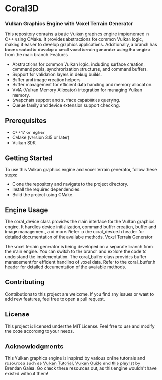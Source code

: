 # Coral3D
### Vulkan Graphics Engine with Voxel Terrain Generator

This repository contains a basic Vulkan graphics engine implemented in C++ using CMake. It provides abstractions for common Vulkan logic, making it easier to develop graphics applications. Additionally, a branch has been created to develop a small voxel terrain generator using the engine from the main branch.
Features
- Abstractions for common Vulkan logic, including surface creation, command pools, synchronization structures, and command buffers.
- Support for validation layers in debug builds.
- Buffer and image creation helpers.
- Buffer management for efficient data handling and memory allocation.
- VMA (Vulkan Memory Allocator) integration for managing Vulkan memory.
- Swapchain support and surface capabilities querying.
- Queue family and device extension support checking.

## Prerequisites
- C++17 or higher
- CMake (version 3.15 or later)
- Vulkan SDK

## Getting Started
To use this Vulkan graphics engine and voxel terrain generator, follow these steps:
- Clone the repository and navigate to the project directory.
- Install the required dependencies.
- Build the project using CMake.

## Engine Usage

The coral_device class provides the main interface for the Vulkan graphics engine. It handles device initialization, command buffer creation, buffer and image management, and more. Refer to the coral_device.h header for detailed documentation of the available methods.
Voxel Terrain Generator

The voxel terrain generator is being developed on a separate branch from the main engine. You can switch to the branch and explore the code to understand the implementation. The coral_buffer class provides buffer management for efficient handling of voxel data. Refer to the coral_buffer.h header for detailed documentation of the available methods.
## Contributing

Contributions to this project are welcome. If you find any issues or want to add new features, feel free to open a pull request.
## License

This project is licensed under the MIT License. Feel free to use and modify the code according to your needs.
## Acknowledgments

This Vulkan graphics engine is inspired by various online tutorials and resources such as [Vulkan Tutorial](https://vulkan-tutorial.com/), [Vulkan Guide](https://vkguide.dev/) and [this playlist](https://www.youtube.com/playlist?list=PL8327DO66nu9qYVKLDmdLW_84-yE4auCR) by Brendan Galea. Go check these resources out, as this engine wouldn't have existed without them!
